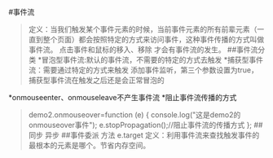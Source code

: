#事件流
>定义：当我们触发某个事件元素的时候，当前事件元素的所有前辈元素（一直到整个页面）都会按照特定的方式来访问事件，这种事件传播的方式叫做事件流。
>点击事件和鼠标的移入、移除  才会有事件流的发生。
##事件流分类
*冒泡型事件流:默认的事件流，不需要的特定的方式去触发
*捕获型事件流：需要通过特定的方式来触发
  >添加事件监听，第三个参数设置为true，捕获型事件流在触发之后还是会正常冒泡的
  
*onmouseenter、onmouseleave不产生事件流
*阻止事件流传播的方式 
>demo2.onmouseover=function (e) {
    console.log("这是demo2的onmouseover事件");
    e.stopPropagation();//阻止事件流的传播方式
};
##同步  异步
##事件委派
>方法    e.target
>定义：利用事件流来查找触发事件的最根本的元素是哪个。节省内存空间。